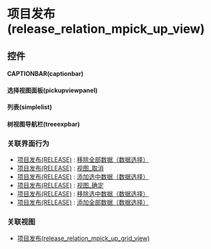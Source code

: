 # 项目发布(release_relation_mpick_up_view)  <!-- {docsify-ignore-all} -->



## 控件
#### CAPTIONBAR(captionbar)
#### 选择视图面板(pickupviewpanel)
#### 列表(simplelist)
#### 树视图导航栏(treeexpbar)


### 关联界面行为
  * [项目发布(RELEASE)](module/ProjMgmt/release) : [移除全部数据（数据选择）](module/ProjMgmt/release#界面行为)
  * [项目发布(RELEASE)](module/ProjMgmt/release) : [视图_取消](module/ProjMgmt/release#界面行为)
  * [项目发布(RELEASE)](module/ProjMgmt/release) : [添加选中数据（数据选择）](module/ProjMgmt/release#界面行为)
  * [项目发布(RELEASE)](module/ProjMgmt/release) : [视图_确定](module/ProjMgmt/release#界面行为)
  * [项目发布(RELEASE)](module/ProjMgmt/release) : [移除选中数据（数据选择）](module/ProjMgmt/release#界面行为)
  * [项目发布(RELEASE)](module/ProjMgmt/release) : [添加全部数据（数据选择）](module/ProjMgmt/release#界面行为)

### 关联视图
  * [项目发布(release_relation_mpick_up_grid_view)](app/view/release_relation_mpick_up_grid_view)

<script>
 const { createApp } = Vue
  createApp({
    data() {
      return {

      }
    }
  }).use(ElementPlus).mount('#app')
</script>